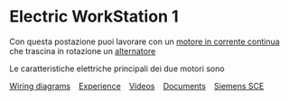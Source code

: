 # Electric WorkStation 1
Con questa postazione puoi lavorare con un [motore in corrente continua](https://www.youtube.com/watch?v=XiHJaAGSrr4) che trascina in rotazione un  [alternatore](https://www.youtube.com/watch?v=ACfgcQRJwEc&list=RDCMUCy7B6ojkL8QoXULlDatjt1Q&index=1) 

Le caratteristiche elettriche principali dei due motori sono 



[Wiring diagrams](/elws1/wd.md) &ensp; [Experience](/elws1/ex.md) &ensp; [Videos](/elws1/vd.md) &ensp; [Documents](/elws1/dc.md) &ensp; [Siemens SCE](https://www.siemens.com/it/it/prodotti/automazione/sce.html)

